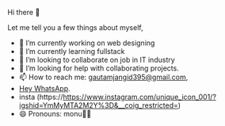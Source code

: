  Hi there 👋


Let me tell you a few things about myself,



- 🔭 I’m currently working on web designing
- 🌱 I’m currently learning fullstack 
- 👯 I’m looking to collaborate on job in IT industry
- 🤔 I’m looking for help with collaborating projects.
- 📫 How to reach me: gautamjangid395@gmail.com,
- [Hey WhatsApp](https://wa.me/917877394329).
- insta (https://https://www.instagram.com/unique_icon_001/?igshid=YmMyMTA2M2Y%3D&__coig_restricted=)
- 😄 Pronouns: monu🥰🥰

